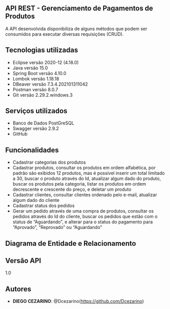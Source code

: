 ## API REST - Gerenciamento de Pagamentos de Produtos
A API desenvolvida disponibiliza de alguns métodos que podem ser consumidos para executar diversas requisições (CRUD).

## Tecnologias utilizadas
* Eclipse versão 2020-12 (4.18.0)
* Java versão 15.0
* Spring Boot versão 4.10.0
* Lombok versão 1.18.18
* DBeaver versão 7.3.4.202101311042
* Postman versão 8.0.7
* Git versão 2.29.2.windows.3

## Serviços utilizados
* Banco de Dados PostGreSQL
* Swagger versão 2.9.2
* GitHub

## Funcionalidades
- Cadastrar categorias dos produtos
- Cadastrar produtos, consultar os produtos em ordem alfabética, por padrão são exibidos 12 produtos, mas é possível inserir um total limitado a 30, buscar o produto através do Id, atualizar algum dado do produto, buscar os produtos pela categoria, listar os produtos em ordem decrescente e crescente do preço, e deletar um produto
- Cadastrar clientes, consultar clientes ordenado pelo e-mail, atualizar algum dado do cliente
- Cadastrar status dos pedidos
- Gerar um pedido através de uma compra de produtos, consultar os pedidos através do Id do cliente, buscar os pedidos que estão com o status de “Aguardando”, e alterar para o status do pagamento para “Aprovado”, “Reprovado” ou “Aguardando”

## Diagrama de Entidade e Relacionamento 

## Versão API
1.0

## Autores
* **DIEGO CEZARINO**: @Dcezarino(https://github.com/Dcezarino)
